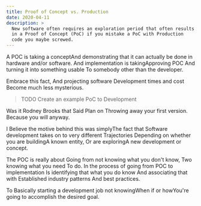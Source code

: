 ```yaml
---
title: Proof of Concept vs. Production
date: 2020-04-11
description: >
  New software often requires an exploration period that often results
  in a Proof of Concept (PoC) if you mistake a PoC with Production
  code you maybe screwed.
---
```


A POC is taking a conceptAnd demonstrating that it can actually be
done in hardware and/or software. And implementation is
takingApproving POC And turning it into something usable To somebody
other than the developer. 

Embrace this fact, And projecting software Development times and cost
Become much less mysterious. 

> TODO Create an example PoC to Development

Was it Rodney Brooks that Said Plan on Throwing away your first
version. Because you will anyway.

I Believe the motive behind this was simplyThe fact that Software
development takes on to very different Trajectories Depending on
whether you are buildingA known entity, Or are exploringA new
development or concept.

The POC is really about Going from not knowing what you don't know,
Two knowing what you need To do. In the process of going from POC to
implementation Is identifying that what you do know And associating
that with Established industry patterns And best practices. 

To Basically starting a development job not knowingWhen if or
howYou're going to accomplish the desired goal.
